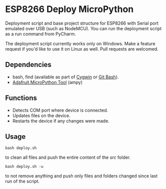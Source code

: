 # ESP8266 Deploy MicroPython
Deployment script and base project structure for ESP8266 with Serial port emulated over USB 
(such as NodeMCU). You can run the deployment script as a run command from PyCharm.

The deployment script currently works only on Windows. Make a feature request if you'd like
to use it on Linux as well. Pull requests are welcomed.

## Dependencies

* bash, find (available as part of [Cygwin](https://cygwin.com/install.html) or 
  [Git Bash](https://git-scm.com/download/win)).
* [Adafruit MicroPython Tool](https://github.com/adafruit/ampy#installation) (ampy)

## Functions

* Detects COM port where device is connected.
* Updates files on the device.
* Restarts the device if any changes were made.

## Usage

`bash deploy.sh`

to clean all files and push the entire content of the _src_ folder.

`bash deploy.sh -u`

to not remove anything and push only files and folders changed since last run of the script.
